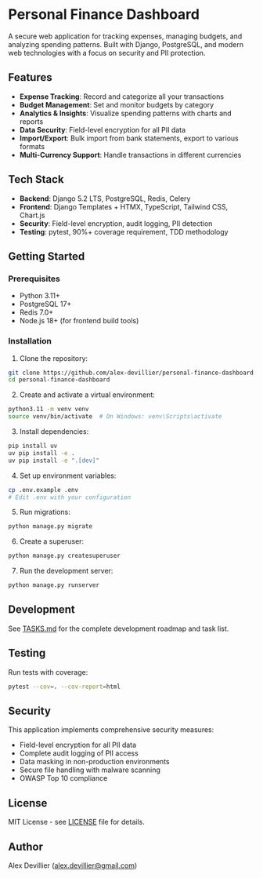 # Personal Finance Dashboard

A secure web application for tracking expenses, managing budgets, and analyzing spending patterns. Built with Django, PostgreSQL, and modern web technologies with a focus on security and PII protection.

## Features

- **Expense Tracking**: Record and categorize all your transactions
- **Budget Management**: Set and monitor budgets by category
- **Analytics & Insights**: Visualize spending patterns with charts and reports
- **Data Security**: Field-level encryption for all PII data
- **Import/Export**: Bulk import from bank statements, export to various formats
- **Multi-Currency Support**: Handle transactions in different currencies

## Tech Stack

- **Backend**: Django 5.2 LTS, PostgreSQL, Redis, Celery
- **Frontend**: Django Templates + HTMX, TypeScript, Tailwind CSS, Chart.js
- **Security**: Field-level encryption, audit logging, PII detection
- **Testing**: pytest, 90%+ coverage requirement, TDD methodology

## Getting Started

### Prerequisites

- Python 3.11+
- PostgreSQL 17+
- Redis 7.0+
- Node.js 18+ (for frontend build tools)

### Installation

1. Clone the repository:
```bash
git clone https://github.com/alex-devillier/personal-finance-dashboard.git
cd personal-finance-dashboard
```

2. Create and activate a virtual environment:
```bash
python3.11 -m venv venv
source venv/bin/activate  # On Windows: venv\Scripts\activate
```

3. Install dependencies:
```bash
pip install uv
uv pip install -e .
uv pip install -e ".[dev]"
```

4. Set up environment variables:
```bash
cp .env.example .env
# Edit .env with your configuration
```

5. Run migrations:
```bash
python manage.py migrate
```

6. Create a superuser:
```bash
python manage.py createsuperuser
```

7. Run the development server:
```bash
python manage.py runserver
```

## Development

See [TASKS.md](TASKS.md) for the complete development roadmap and task list.

## Testing

Run tests with coverage:
```bash
pytest --cov=. --cov-report=html
```

## Security

This application implements comprehensive security measures:
- Field-level encryption for all PII data
- Complete audit logging of PII access
- Data masking in non-production environments
- Secure file handling with malware scanning
- OWASP Top 10 compliance

## License

MIT License - see [LICENSE](LICENSE) file for details.

## Author

Alex Devillier (alex.devillier@gmail.com)
